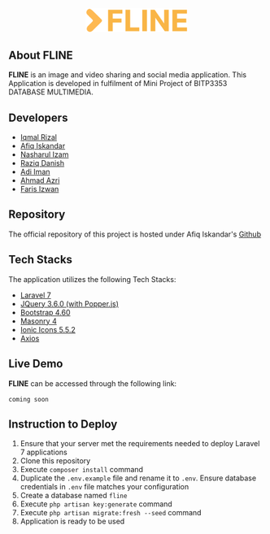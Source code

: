 <br/>
<br/>
<p align="center"><img src="public\assets\images\logo\logo.png" width="200"></p>


## About FLINE
**FLINE** is an image and video sharing and social media application.
This Application is developed in fulfilment of Mini Project of BITP3353 DATABASE MULTIMEDIA.

## Developers
- [Iqmal Rizal](https://github.com/iqmalriz)
- [Afiq Iskandar](https://github.com/afiq101)
- [Nasharul Izam](https://github.com/ijmmni99)
- [Raziq Danish](https://github.com/ahmdraziq)
- [Adi Iman](https://github.com/adimixx)
- [Ahmad Azri](https://github.com/Azri99)
- [Faris Izwan](https://github.com/Faris37)

## Repository
The official repository of this project is hosted under Afiq Iskandar's [Github](https://github.com/afiq101/fline)


## Tech Stacks
The application utilizes the following Tech Stacks: 
- [Laravel 7](https://laravel.com/docs/7.x)
- [JQuery 3.6.0 (with Popper.js)](https://jquery.com/)
- [Bootstrap 4.60](https://getbootstrap.com/docs/4.6/getting-started/introduction/)
- [Masonry 4](https://masonry.desandro.com/)
- [Ionic Icons 5.5.2](https://ionic.io/ionicons)
- [Axios](https://github.com/axios/axios)


## Live Demo
**FLINE** can be accessed through the following link:

```
coming soon
```

## Instruction to Deploy
1. Ensure that your server met the requirements needed to deploy Laravel 7 applications
2. Clone this repository
3. Execute ```composer install``` command
4. Duplicate the ```.env.example``` file and rename it to ```.env```. Ensure database credentials in ```.env``` file matches your configuration
5. Create a database named ```fline```
6. Execute ```php artisan key:generate``` command
7. Execute ```php artisan migrate:fresh --seed``` command
8. Application is ready to be used

